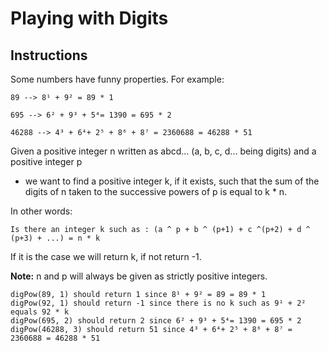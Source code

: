 # Playing with Digits

## Instructions

Some numbers have funny properties. For example:

`89 --> 8¹ + 9² = 89 * 1`

`695 --> 6² + 9³ + 5⁴= 1390 = 695 * 2`

`46288 --> 4³ + 6⁴+ 2⁵ + 8⁶ + 8⁷ = 2360688 = 46288 * 51`

Given a positive integer n written as abcd... (a, b, c, d... being digits) and a positive integer p

- we want to find a positive integer k, if it exists, such that the sum of the digits of n taken to the successive
  powers of p is equal to k * n.

In other words:

`Is there an integer k such as : (a ^ p + b ^ (p+1) + c ^(p+2) + d ^ (p+3) + ...) = n * k`

If it is the case we will return k, if not return -1.

**Note:** n and p will always be given as strictly positive integers.

```
digPow(89, 1) should return 1 since 8¹ + 9² = 89 = 89 * 1
digPow(92, 1) should return -1 since there is no k such as 9¹ + 2² equals 92 * k
digPow(695, 2) should return 2 since 6² + 9³ + 5⁴= 1390 = 695 * 2
digPow(46288, 3) should return 51 since 4³ + 6⁴+ 2⁵ + 8⁶ + 8⁷ = 2360688 = 46288 * 51
```